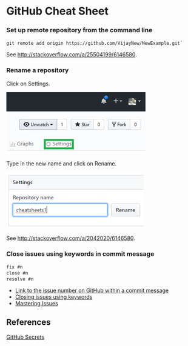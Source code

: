 # GitHub Cheat Sheet

 ### Set up remote repository from the command line
 
```
git remote add origin https://github.com/VijayNew/NewExample.git`
```

See http://stackoverflow.com/a/25504199/6146580.

### Rename a repository

Click on Settings.

![Settings](images/settings.png)

Type in the new name and click on Rename.

![Rename](images/rename.png)

See http://stackoverflow.com/a/2042020/6146580.

### Close issues using keywords in commit message

```
fix #n
close #n
resolve #n
```

* [Link to the issue number on GitHub within a commit message](https://stackoverflow.com/a/6742691/6146580)
* [Closing issues using keywords](https://help.github.com/en/github/managing-your-work-on-github/closing-issues-using-keywords)
* [Mastering Issues](https://guides.github.com/features/issues/)

## References

[GitHub Secrets](https://github.blog/2011-10-21-github-secrets/)
